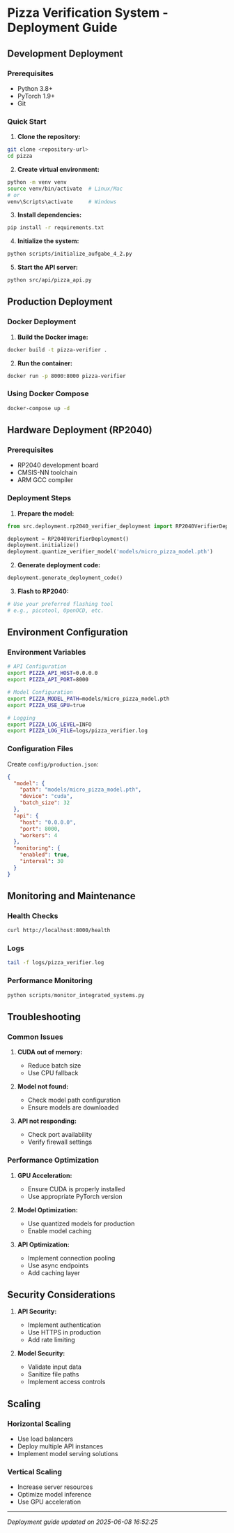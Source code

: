 # Pizza Verification System - Deployment Guide

## Development Deployment

### Prerequisites
- Python 3.8+
- PyTorch 1.9+
- Git

### Quick Start

1. **Clone the repository:**
```bash
git clone <repository-url>
cd pizza
```

2. **Create virtual environment:**
```bash
python -m venv venv
source venv/bin/activate  # Linux/Mac
# or
venv\Scripts\activate     # Windows
```

3. **Install dependencies:**
```bash
pip install -r requirements.txt
```

4. **Initialize the system:**
```bash
python scripts/initialize_aufgabe_4_2.py
```

5. **Start the API server:**
```bash
python src/api/pizza_api.py
```

## Production Deployment

### Docker Deployment

1. **Build the Docker image:**
```bash
docker build -t pizza-verifier .
```

2. **Run the container:**
```bash
docker run -p 8000:8000 pizza-verifier
```

### Using Docker Compose

```bash
docker-compose up -d
```

## Hardware Deployment (RP2040)

### Prerequisites
- RP2040 development board
- CMSIS-NN toolchain
- ARM GCC compiler

### Deployment Steps

1. **Prepare the model:**
```python
from src.deployment.rp2040_verifier_deployment import RP2040VerifierDeployment

deployment = RP2040VerifierDeployment()
deployment.initialize()
deployment.quantize_verifier_model('models/micro_pizza_model.pth')
```

2. **Generate deployment code:**
```python
deployment.generate_deployment_code()
```

3. **Flash to RP2040:**
```bash
# Use your preferred flashing tool
# e.g., picotool, OpenOCD, etc.
```

## Environment Configuration

### Environment Variables

```bash
# API Configuration
export PIZZA_API_HOST=0.0.0.0
export PIZZA_API_PORT=8000

# Model Configuration
export PIZZA_MODEL_PATH=models/micro_pizza_model.pth
export PIZZA_USE_GPU=true

# Logging
export PIZZA_LOG_LEVEL=INFO
export PIZZA_LOG_FILE=logs/pizza_verifier.log
```

### Configuration Files

Create `config/production.json`:
```json
{
  "model": {
    "path": "models/micro_pizza_model.pth",
    "device": "cuda",
    "batch_size": 32
  },
  "api": {
    "host": "0.0.0.0",
    "port": 8000,
    "workers": 4
  },
  "monitoring": {
    "enabled": true,
    "interval": 30
  }
}
```

## Monitoring and Maintenance

### Health Checks
```bash
curl http://localhost:8000/health
```

### Logs
```bash
tail -f logs/pizza_verifier.log
```

### Performance Monitoring
```python
python scripts/monitor_integrated_systems.py
```

## Troubleshooting

### Common Issues

1. **CUDA out of memory:**
   - Reduce batch size
   - Use CPU fallback

2. **Model not found:**
   - Check model path configuration
   - Ensure models are downloaded

3. **API not responding:**
   - Check port availability
   - Verify firewall settings

### Performance Optimization

1. **GPU Acceleration:**
   - Ensure CUDA is properly installed
   - Use appropriate PyTorch version

2. **Model Optimization:**
   - Use quantized models for production
   - Enable model caching

3. **API Optimization:**
   - Implement connection pooling
   - Use async endpoints
   - Add caching layer

## Security Considerations

1. **API Security:**
   - Implement authentication
   - Use HTTPS in production
   - Add rate limiting

2. **Model Security:**
   - Validate input data
   - Sanitize file paths
   - Implement access controls

## Scaling

### Horizontal Scaling
- Use load balancers
- Deploy multiple API instances
- Implement model serving solutions

### Vertical Scaling
- Increase server resources
- Optimize model inference
- Use GPU acceleration

---
*Deployment guide updated on 2025-06-08 16:52:25*